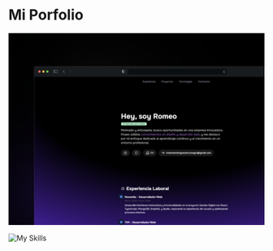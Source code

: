 # Mi Porfolio 

![porfolio](https://github.com/RomeoDomiinguez/miPorfolio/blob/master/public/projectos/porfolio.png)

![My Skills](https://skillicons.dev/icons?i=astro,html,tailwind,js)

